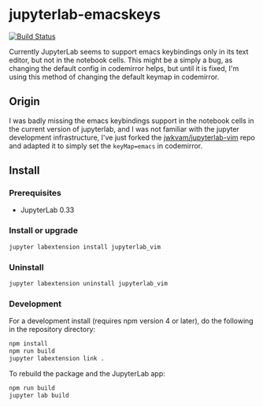 # jupyterlab-emacskeys

[![Build Status](https://travis-ci.org/kpe/jupyterlab-emacskeys.svg?branch=master)](https://travis-ci.org/kpe/jupyterlab-emacskeys.svg?branch=master)

Currently JupyterLab seems to support emacs keybindings only in its text editor,
but not in the notebook cells. This might be a simply a bug, as changing the
default config in codemirror helps, but until it is fixed, I'm using this
method of changing the default keymap in codemirror.

## Origin

I was badly missing the emacs keybindings support in the notebook cells
in the current version of jupyterlab, and I was not familiar with
the jupyter development infrastructure, I've just forked the [jwkvam/jupyterlab-vim](https://github.com/jwkvam/jupyterlab-vim) repo and adapted it to simply set the `keyMap=emacs` in codemirror.



## Install
### Prerequisites

* JupyterLab 0.33

### Install or upgrade

```bash
jupyter labextension install jupyterlab_vim
```

### Uninstall

```bash
jupyter labextension uninstall jupyterlab_vim
```

### Development

For a development install (requires npm version 4 or later), do the following in the repository directory:

```bash
npm install
npm run build
jupyter labextension link .
```

To rebuild the package and the JupyterLab app:

```bash
npm run build
jupyter lab build
```
